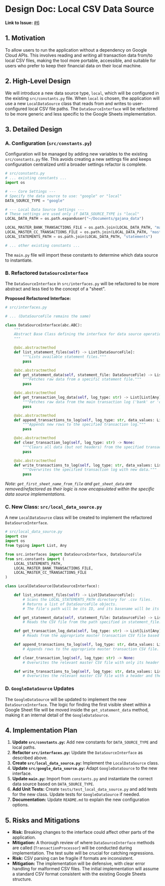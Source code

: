# Design Doc: Local CSV Data Source

**Link to Issue:** [#6](https://github.com/mohankarthik/gajana/issues/6)

## 1. Motivation

To allow users to run the application without a dependency on Google Cloud APIs. This involves reading and writing all transaction data from/to local CSV files, making the tool more portable, accessible, and suitable for users who prefer to keep their financial data on their local machine.

## 2. High-Level Design

We will introduce a new data source type, `local`, which will be configured in the existing `src/constants.py` file. When `local` is chosen, the application will use a new `LocalDataSource` class that reads from and writes to user-configured local CSV file paths. The `DataSourceInterface` will be refactored to be more generic and less specific to the Google Sheets implementation.

## 3. Detailed Design

### A. Configuration (`src/constants.py`)

Configuration will be managed by adding new variables to the existing `src/constants.py` file. This avoids creating a new settings file and keeps configuration centralized until a broader settings refactor is complete.

```python
# src/constants.py
# ... existing constants ...
import os

# --- Core Settings ---
# Specify the data source to use: "google" or "local"
DATA_SOURCE_TYPE = "google"

# --- Local Data Source Settings ---
# These settings are used only if DATA_SOURCE_TYPE is "local"
LOCAL_DATA_PATH = os.path.expanduser("~/Documents/gajana_data")

LOCAL_MASTER_BANK_TRANSACTIONS_FILE = os.path.join(LOCAL_DATA_PATH, "master", "bank_transactions.csv")
LOCAL_MASTER_CC_TRANSACTIONS_FILE = os.path.join(LOCAL_DATA_PATH, "master", "cc_transactions.csv")
LOCAL_STATEMENTS_PATH = os.path.join(LOCAL_DATA_PATH, "statements")

# ... other existing constants ...
```

The `main.py` file will import these constants to determine which data source to instantiate.

### B. Refactored `DataSourceInterface`

The `DataSourceInterface` in `src/interfaces.py` will be refactored to be more abstract and less tied to the concept of a "sheet".

**Proposed Refactored Interface:**
```python
# src/interfaces.py

# ... (DataSourceFile remains the same)

class DataSourceInterface(abc.ABC):
    """
    Abstract Base Class defining the interface for data source operations.
    """

    @abc.abstractmethod
    def list_statement_files(self) -> List[DataSourceFile]:
        """Lists available statement files."""
        pass

    @abc.abstractmethod
    def get_statement_data(self, statement_file: DataSourceFile) -> List[List[Any]]:
        """Fetches raw data from a specific statement file."""
        pass

    @abc.abstractmethod
    def get_transaction_log_data(self, log_type: str) -> List[List[Any]]:
        """Fetches raw data from the main transaction log ('bank' or 'cc')."""
        pass

    @abc.abstractmethod
    def append_transactions_to_log(self, log_type: str, data_values: List[List[Any]]) -> None:
        """Appends new rows to the specified transaction log."""
        pass

    @abc.abstractmethod
    def clear_transaction_log(self, log_type: str) -> None:
        """Clears all data (but not headers) from the specified transaction log."""
        pass

    @abc.abstractmethod
    def write_transactions_to_log(self, log_type: str, data_values: List[List[Any]]) -> None:
        """Overwrites the specified transaction log with new data."""
        pass
```
*Note: `get_first_sheet_name_from_file` and `get_sheet_data` are removed/refactored as their logic is now encapsulated within the specific data source implementations.*

### C. New Class: `src/local_data_source.py`

A new `LocalDataSource` class will be created to implement the refactored `DataSourceInterface`.

```python
# src/local_data_source.py
import csv
import os
from typing import List, Any

from src.interfaces import DataSourceInterface, DataSourceFile
from src.constants import (
    LOCAL_STATEMENTS_PATH,
    LOCAL_MASTER_BANK_TRANSACTIONS_FILE,
    LOCAL_MASTER_CC_TRANSACTIONS_FILE
)

class LocalDataSource(DataSourceInterface):

    def list_statement_files(self) -> List[DataSourceFile]:
        # Scans the LOCAL_STATEMENTS_PATH directory for .csv files.
        # Returns a list of DataSourceFile objects.
        # The file's path will be its ID, and its basename will be its name.

    def get_statement_data(self, statement_file: DataSourceFile) -> List[List[Any]]:
        # Reads the CSV file from the path specified in statement_file.id

    def get_transaction_log_data(self, log_type: str) -> List[List[Any]]:
        # Reads from the appropriate master transaction CSV file based on log_type.

    def append_transactions_to_log(self, log_type: str, data_values: List[List[Any]]) -> None:
        # Appends rows to the appropriate master transaction CSV file.

    def clear_transaction_log(self, log_type: str) -> None:
        # Overwrites the relevant master CSV file with only its header row.

    def write_transactions_to_log(self, log_type: str, data_values: List[List[Any]]) -> None:
        # Overwrites the relevant master CSV file with a header and the new data.
```

### D. `GoogleDataSource` Updates

The `GoogleDataSource` will be updated to implement the new `DataSourceInterface`. The logic for finding the first visible sheet within a Google Sheet file will be moved inside the `get_statement_data` method, making it an internal detail of the `GoogleDataSource`.

## 4. Implementation Plan

1.  **Update `src/constants.py`:** Add new constants for `DATA_SOURCE_TYPE` and local paths.
2.  **Refactor `src/interfaces.py`:** Update the `DataSourceInterface` as described above.
3.  **Create `src/local_data_source.py`:** Implement the `LocalDataSource` class.
4.  **Update `src/google_data_source.py`:** Adapt `GoogleDataSource` to the new interface.
5.  **Update `main.py`:** Import from `constants.py` and instantiate the correct data source based on `DATA_SOURCE_TYPE`.
6.  **Add Unit Tests:** Create `tests/test_local_data_source.py` and add tests for the new class. Update tests for `GoogleDataSource` if needed.
7.  **Documentation:** Update `README.md` to explain the new configuration options.

## 5. Risks and Mitigations

*   **Risk:** Breaking changes to the interface could affect other parts of the application.
*   **Mitigation:** A thorough review of where `DataSourceInterface` methods are called (`TransactionProcessor`) will be conducted during implementation. The test suite will be crucial for catching regressions.
*   **Risk:** CSV parsing can be fragile if formats are inconsistent.
*   **Mitigation:** The implementation will be defensive, with clear error handling for malformed CSV files. The initial implementation will assume a standard CSV format consistent with the existing Google Sheets structure.